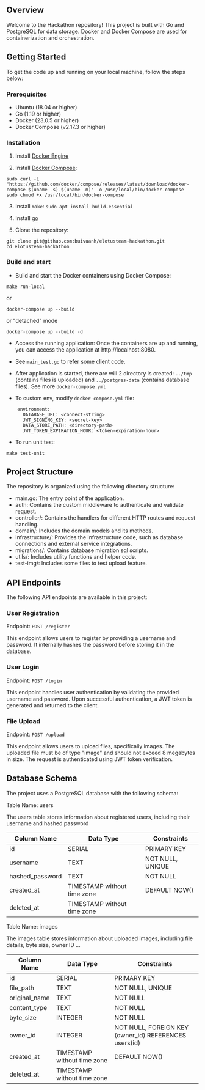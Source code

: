## Overview

Welcome to the Hackathon repository! This project is built with Go and PostgreSQL for data storage.
Docker and Docker Compose are used for containerization and orchestration.

## Getting Started

To get the code up and running on your local machine, follow the steps below:

### Prerequisites

- Ubuntu (18.04 or higher)
- Go (1.19 or higher)
- Docker (23.0.5 or higher)
- Docker Compose (v2.17.3 or higher)

### Installation

1. Install [Docker Engine](https://docs.docker.com/engine/install/ubuntu/)

2. Install [Docker Compose](https://docs.docker.com/compose/install/):

```shell
sudo curl -L "https://github.com/docker/compose/releases/latest/download/docker-compose-$(uname -s)-$(uname -m)" -o /usr/local/bin/docker-compose
sudo chmod +x /usr/local/bin/docker-compose
```

3. Install `make`: `sudo apt install build-essential`

4. Install [go](https://golang.org/dl/)

5. Clone the repository:

```shell
git clone git@github.com:buivuanh/elotusteam-hackathon.git
cd elotusteam-hackathon
```

### Build and start

- Build and start the Docker containers using Docker Compose:

```shell
make run-local
```

or

```shell
docker-compose up --build
```

or "detached" mode

```shell
docker-compose up --build -d
```

- Access the running application:
  Once the containers are up and running, you can access the application at http://localhost:8080.

- See `main_test.go` to refer some client code.

- After application is started, there are will 2 directory is created: `../tmp` (contains files is uploaded)
  and `../postgres-data` (contains database files). See more `docker-compose.yml`

- To custom env, modify `docker-compose.yml` file:

```shell
    environment:
      DATABASE_URL: <connect-string>
      JWT_SIGNING_KEY: <secret-key>
      DATA_STORE_PATH: <directory-path>
      JWT_TOKEN_EXPIRATION_HOUR: <token-expiration-hour>
```

- To run unit test:

```shell
make test-unit
```

## Project Structure

The repository is organized using the following directory structure:

- main.go: The entry point of the application.
- auth: Contains the custom middleware to authenticate and validate request.
- controller/: Contains the handlers for different HTTP routes and request handling.
- domain/: Includes the domain models and its methods.
- infrastructure/: Provides the infrastructure code, such as database connections and external service integrations.
- migrations/: Contains database migration sql scripts.
- utils/: Includes utility functions and helper code.
- test-img/: Includes some files to test upload feature.

## API Endpoints

The following API endpoints are available in this project:

### User Registration

Endpoint: `POST /register`

This endpoint allows users to register by providing a username and password. It internally hashes the password before
storing it in the database.

### User Login

Endpoint: `POST /login`

This endpoint handles user authentication by validating the provided username and password. Upon successful
authentication, a JWT token is generated and returned to the client.

### File Upload

Endpoint: `POST /upload`

This endpoint allows users to upload files, specifically images. The uploaded file must be of type "image" and should
not exceed 8 megabytes in size. The request is authenticated using JWT token verification.

## Database Schema

The project uses a PostgreSQL database with the following schema:

Table Name: users

The users table stores information about registered users, including their username and hashed password

| Column Name     | Data Type                   | Constraints      |
|-----------------|-----------------------------|------------------|
| id              | SERIAL                      | PRIMARY KEY      |
| username        | TEXT                        | NOT NULL, UNIQUE |
| hashed_password | TEXT                        | NOT NULL         |
| created_at      | TIMESTAMP without time zone | DEFAULT NOW()    |
| deleted_at      | TIMESTAMP without time zone |                  |

Table Name: images

The images table stores information about uploaded images, including file details, byte size, owner ID ...

| Column Name   | Data Type                   | Constraints                                           |
|---------------|-----------------------------|-------------------------------------------------------|
| id            | SERIAL                      | PRIMARY KEY                                           |
| file_path     | TEXT                        | NOT NULL, UNIQUE                                      |
| original_name | TEXT                        | NOT NULL                                              |
| content_type  | TEXT                        | NOT NULL                                              |
| byte_size     | INTEGER                     | NOT NULL                                              |
| owner_id      | INTEGER                     | NOT NULL, FOREIGN KEY (owner_id) REFERENCES users(id) |
| created_at    | TIMESTAMP without time zone | DEFAULT NOW()                                         |
| deleted_at    | TIMESTAMP without time zone |                                                       |